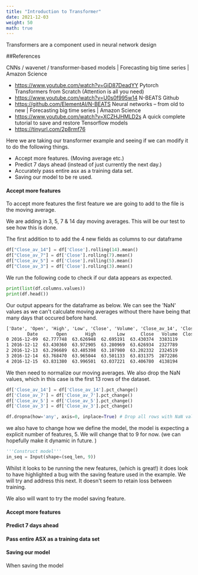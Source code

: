 ```yaml
---
title: "Introduction to Transformer"
date: 2021-12-03
weight: 50
math: true
---
```


Transformers are a component used in neural network design

##References

CNNs / wavenet / transformer-based models | Forecasting big time series | Amazon Science
  - https://www.youtube.com/watch?v=GiD87DeadYY
Pytorch Transformers from Scratch (Attention is all you need)
  - https://www.youtube.com/watch?v=U0s0f995w14
N-BEATS Github
  - https://github.com/ElementAI/N-BEATS
Neural networks – from old to new | Forecasting big time series | Amazon Science  
  - https://www.youtube.com/watch?v=XCZHJHMLD2s
A quick complete tutorial to save and restore Tensorflow models
 - https://tinyurl.com/2p8rmf76

Here we are taking our transformer example and seeing if we can modify it to do the following things.

- Accept more features. (Moving average etc.)
- Predict 7 days ahead (instead of just currently the next day.)
- Accurately pass entire asx as a training data set.
- Saving our model to be re used.

#### Accept more features

To accept more features the first feature we are going to add to the file is the moving average.

We are adding in 3, 5, 7 & 14 day moving averages. This will be our test to see how this is done.

The first addition to to add the 4 new fields as columns to our dataframe

```py
df["Close_av_14"] = df['Close'].rolling(14).mean()
df["Close_av_7"] = df['Close'].rolling(7).mean()
df["Close_av_5"] = df['Close'].rolling(5).mean()
df["Close_av_3"] = df['Close'].rolling(3).mean()
```



We run the following code to check if our data appears as expected.  

```py
print(list(df.columns.values))
print(df.head())
```

Our output appears for the dataframe as below. We can see the 'NaN' values as we can't calculate moving averages without there have being that many days that occured before hand.

```txt
['Date', 'Open', 'High', 'Low', 'Close', 'Volume', 'Close_av_14', 'Close_av_7', 'Close_av_5', 'Close_av_3']
        Date       Open       High        Low      Close   Volume  Close_av_14  Close_av_7  Close_av_5  Close_av_3
0 2016-12-09  62.777748  63.626948  62.695191  63.430374  3383119          NaN         NaN         NaN         NaN
1 2016-12-12  63.430360  63.972905  63.280969  63.626934  2327789          NaN         NaN         NaN         NaN
2 2016-12-13  63.296689  63.485398  63.107980  63.202332  2324519          NaN         NaN         NaN   63.419880
3 2016-12-14  63.768470  63.965044  63.501133  63.831375  2872286          NaN         NaN         NaN   63.553547
4 2016-12-15  63.831380  63.996501  63.037221  63.406780  4138194          NaN         NaN   63.499559   63.480162
```

We then need to normalize our moving averages. We also drop the NaN values, which in this case is the first 13 rows of the dataset.

```py
df['Close_av_14'] = df['Close_av_14'].pct_change()
df['Close_av_7'] = df['Close_av_7'].pct_change()
df['Close_av_5'] = df['Close_av_5'].pct_change()
df['Close_av_3'] = df['Close_av_3'].pct_change()

df.dropna(how='any', axis=0, inplace=True) # Drop all rows with NaN values
```

we also have to change how we define the model, the model is expecting a explicit number of features, 5. We will change that to 9 for now.
(we can hopefully make it dynamic in future. )

```py
'''Construct model'''
in_seq = Input(shape=(seq_len, 9))
```

Whilst it looks to be running the new features, (which is great!) it does look to have highlighted a bug with the saving feature used in the example.
We will try and address this next. It doesn't seem to retain loss between training.

We also will want to try the model saving feature.

#### Accept more features
#### Predict 7 days ahead
#### Pass entire ASX as a training data set
#### Saving our model

When saving the model
